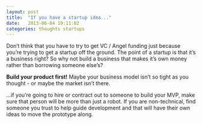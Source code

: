 ```yaml
---
layout: post
title:  "If you have a startup idea..."
date:   2013-06-04 19:11:02
categories: thoughts startups
---
```


Don’t think that you have to try to get VC / Angel funding just because you’re trying to get a startup off the ground. The point of a startup is that it’s a business right? So why not build a business that makes it’s own money rather than borrowing someone else’s?

**Build your product first!** Maybe your business model isn’t so tight as you thought - or maybe the market isn’t there.

…if you’re going to hire or contract out to someone to build your MVP, make sure that person will be more than just a robot. If you are non-technical, find someone you trust to help guide development and that will have their own ideas to move the prototype along. 